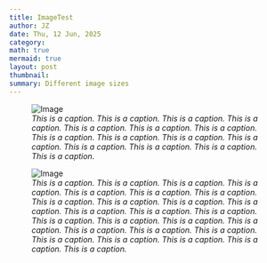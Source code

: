 ```yaml
---
title: ImageTest
author: JZ
date: Thu, 12 Jun, 2025
category: 
math: true
mermaid: true
layout: post
thumbnail: 
summary: Different image sizes
---  
```


<figure class = 'portrait' >
    <img class='portrait' src="{{ "/assets/images/2022/01/eyeball.jpg"  | prepend: site.baseurl  }}" alt="Image" />
    <figcaption class="narrow" ><em>This is a caption.  This is a caption. This is a caption. This is a caption. This is a caption. This is a caption. This is a caption. This is a caption. This is a caption. This is a caption. This is a caption. This is a caption. This is a caption. This is a caption. This is a caption.</em></figcaption>
</figure>

<figure class = "landscape" >
    <img class= "landscape" src="{{ "2021/11/image-13.jpg" | prepend: site.imageurl | prepend: site.baseurl  }}" alt="Image" />
    <figcaption class="landscape"><em>This is a caption. This is a caption. This is a caption. This is a caption. This is a caption. This is a caption. This is a caption. This is a caption. This is a caption. This is a caption. This is a caption. This is a caption. This is a caption. This is a caption. This is a caption. This is a caption. This is a caption. This is a caption. This is a caption. This is a caption. This is a caption. This is a caption. This is a caption. This is a caption. This is a caption. This is a caption. </em></figcaption>
</figure>